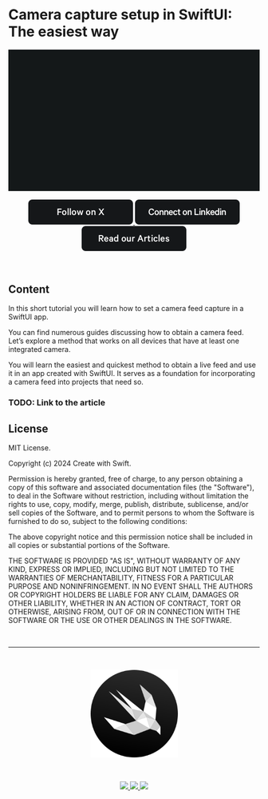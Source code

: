 # Camera capture setup in SwiftUI: The easiest way

<p align="center">
    <img src="resources/CreatewithSwift-Hero.gif" alt="Ignite logo" />
</p>


<p align="center">
	<a href="https://twitter.com/createwithswift" target="_blank">
		<img src="resources/createwithswift-followonx.png" />
	</a>
	<a href="https://www.linkedin.com/company/create-with-swift/" target="_blank">
		<img src="resources/createwithswift-linkedin.png" />
	</a>
	<a href="https://www.createwithswift.com" target="_blank">
		<img src="resources/createwithswift-articles.png" />
	</a>
</p>

<br />

## Content

In this short tutorial you will learn how to set a camera feed capture in a SwiftUI app.

You can find numerous guides discussing how to obtain a camera feed. Let’s explore a method that works on all devices that have at least one integrated camera.

You will learn the easiest and quickest method to obtain a live feed and use it in an app created with SwiftUI. It serves as a foundation for incorporating a camera feed into projects that need so.

### TODO: Link to the article ###


## License

MIT License.

Copyright (c) 2024 Create with Swift.

Permission is hereby granted, free of charge, to any person obtaining a copy
of this software and associated documentation files (the "Software"), to deal
in the Software without restriction, including without limitation the rights
to use, copy, modify, merge, publish, distribute, sublicense, and/or sell
copies of the Software, and to permit persons to whom the Software is
furnished to do so, subject to the following conditions:

The above copyright notice and this permission notice shall be included in all
copies or substantial portions of the Software.

THE SOFTWARE IS PROVIDED "AS IS", WITHOUT WARRANTY OF ANY KIND, EXPRESS OR
IMPLIED, INCLUDING BUT NOT LIMITED TO THE WARRANTIES OF MERCHANTABILITY,
FITNESS FOR A PARTICULAR PURPOSE AND NONINFRINGEMENT. IN NO EVENT SHALL THE
AUTHORS OR COPYRIGHT HOLDERS BE LIABLE FOR ANY CLAIM, DAMAGES OR OTHER
LIABILITY, WHETHER IN AN ACTION OF CONTRACT, TORT OR OTHERWISE, ARISING FROM,
OUT OF OR IN CONNECTION WITH THE SOFTWARE OR THE USE OR OTHER DEALINGS IN THE
SOFTWARE.

<br />

---

<p align="center">&nbsp;</p>

<p align="center">
    <a href="https://www.createwithswift.com">
    <img src="resources/createwithswift_icon_circle.png" alt="Create With Swift Logo" height="175" />
    </a>

</p>

<br />

<p align="center">
	<a href="https://twitter.com/createwithswift" target="_blank">
		<img src="../resources/createwithswift-followonx.png" />
	</a>
	<a href="https://www.linkedin.com/company/create-with-swift/" target="_blank">
		<img src="../resources/createwithswift-linkedin.png" />
	</a>
	<a href="https://www.createwithswift.com" target="_blank">
		<img src="../resources/createwithswift-articles.png" />
	</a>
</p>

<br />
